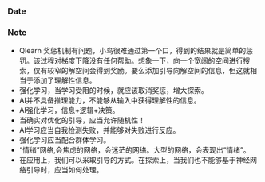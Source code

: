 ### Date

### Note
- Qlearn 奖惩机制有问题，小鸟很难通过第一个口，得到的结果就是简单的惩罚。该过程对梯度下降没有任何帮助。想象一下，向一个宽阔的空间进行搜索，仅有较窄的解空间会得到奖励。要么添加引导向解空间的信息，但这就相当于添加了理解性信息。
- 强化学习，当学习受阻的时候，就应该取消奖惩，增大探索。
- AI并不具备推理能力，不能够从输入中获得理解性的信息。
- AI强化学习，信息+逻辑+决策。
- 当确实对优化的引导，应当允许随机性！
- AI学习应当自我检测失败，并能够对失败进行反应。
- 强化学习应当配合群体学习。
- “情绪”网络,会焦虑的网络，会迷茫的网络。大型的网络，会表现出“情绪”。
- 在应用上，我们可以采取引导的方式。在探索上，当我们也不能够基于神经网络引导时，应当如何处理。
